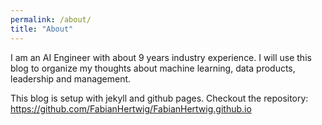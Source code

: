 ```yaml
---
permalink: /about/
title: "About"
---
```


I am an AI Engineer with about 9 years industry experience. I will use this blog to organize my thoughts about machine learning, data products, leadership and management.

This blog is setup with jekyll and github pages. Checkout the repository: <https://github.com/FabianHertwig/FabianHertwig.github.io>